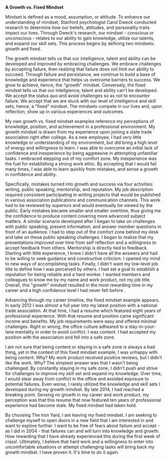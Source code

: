 **A Growth vs. Fixed Mindset**

Mindset is defined as a mood, assumption, or attitude. To enhance our understanding of mindset, Stanford psychologist Carol Dweck conducted research to determine how our beliefs, attitudes, and personality traits impact our lives. Through Dweck's research, our mindset - conscious or unconscious - relates to our ability to gain knowledge, utilize our talents, and expand our skill sets. This process begins by defining two mindsets: growth and fixed.

The growth mindset tells us that our intelligence, talent and ability can be developed and improved by embracing challenges. We embrace challenges by accepting failure, then realzing that failure does not limit our ability to succeed. Through failure and persistance, we continue to build a base of knowledge and experience that helps us overcome barriers to success. We grow to achieve, hence, the "growth" mindset.  Conversely, the fixed mindset tells us that our intellgience, talent and ability can't be developed. We accept the status quo and avoid challenges so as not to encounter failure. We accept that we are stuck with our level of intelligence and skill sets, hence, a "fixed" mindset.  The mindsets compete in our lives and, upon reflection, show up in various experiences and outcomes.

My own growth vs. fixed mindset examples reference my perceptions of knowledge, position, and achievement in a professional environment. My growth mindset is drawn from my experience upon joining a state trade associaiton right after college. As a new employee, I had very little knowledge or understanding of my environment, but did bring a high level of energy and willingness to learn. I was able to overcome an initial lack of confidence and inexperience by being aggreesive in attempting unfamiliar tasks. I embraced stepping out of my comfort zone. My inexperience was the fuel for establishing a strong work ethic. By accepting that I would fail many times, I was able to learn quickly from mistakes, and sense a growth in confidence and ability.

Specifically, mistakes turned into growth and success via four activities: writing, public speaking, mentorship, and reputation. My job description required consistent participating in writing projects that would be published in various association publications and communication channels. This work had to be reviewed by superiors and would eventually be viewed by the public. Early mistakes became smaller and smaller overtime, thus giving me the confidence to produce content covering more advanced subject matters. A similar scenario developed after I began to take on challenges with public speaking, present information, and answer member questions in front of an audience. I had to step out of the comfort zone behind my desk and take on these public speaking challenges. I began to realize that my presentations improved over time from self reflection and a willingness to accept feedback from others. Mentorship is directly tied to feedback. Starting with little experience, I knew I didn't have all the answers and had to be willing to seek guidance and constructive criticism. I opened my mind to new ways of accomplishing tasks. Finally, I didn't want my low-level job title to define how I was perceived by others. I had set a goal to establish a reputation for being reliable and a hard worker. I wanted members and colleagues to know me by my name and work product, not my job title. Overall, this "growth" mindset resulted in the most rewarding time in my career and a high confidence level I had never felt before .

Advancing through my career timeline, the fixed mindset example appears. In early 2012 I was almost a full year into my latest position with a national trade associaiton. At that time, I had a resume which featured eight years of professional experience. With that resume and position came significant income and benefits. My job requirements were easy and offered minimal challenges. Right or wrong, the office culture adheared to a stay-in-your-lane mentality in order to avoid conflict. I was content. I had accepted my position with the association and fell into a safe zone.

I am not sure that being content or staying in a safe zone is always a bad thing, yet in the context of this fixed mindset example, I was unhappy with being content. Why? My work product received positice reviews, but I didn't like the work. Why? The simplest answer was that I wasn't being challenged. By constantly staying in my safe zone, I didn't push and strive for challenges to improve my skill set and expand my knowledge. Over time, I would stear away from conflict in the office and avoided exposure to potential failures. Even worse, I rarely utilized the knowledge and skill sets I developed during my growth mindset.  By late 2014, I had reached a breaking point. Sensing no growth in my career and work product, my perception was that this resume that now featured ten years of professional experience had become stale. My fixed mindset had taken hold. 

By choosing The Iron Yard, I am leaving my fixed mindset. I am seeking to challenge myself to open doors in a new field that I am interested in and want to explore further. I want to be free of fears about failure and accept - as I did in 2004 - that failures can and will turn into knowledge and growth. How rewarding that I have already experienced this during the first week of class!. Ultimately, I believe that hard work and a willingness to enter into uncomfortable situations or attempt challenging tasks will bring back my growth mindset. I have proven it. It's time to do it again. 
